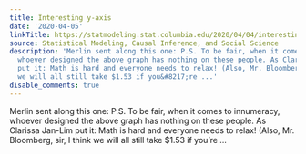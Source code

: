 ```yaml
---
title: Interesting y-axis
date: '2020-04-05'
linkTitle: https://statmodeling.stat.columbia.edu/2020/04/04/interesting-y-axis/
source: Statistical Modeling, Causal Inference, and Social Science
description: 'Merlin sent along this one: P.S. To be fair, when it comes to innumeracy,
  whoever designed the above graph has nothing on these people. As Clarissa Jan-Lim
  put it: Math is hard and everyone needs to relax! (Also, Mr. Bloomberg, sir, I think
  we will all still take $1.53 if you&#8217;re ...'
disable_comments: true
---
```

Merlin sent along this one: P.S. To be fair, when it comes to innumeracy, whoever designed the above graph has nothing on these people. As Clarissa Jan-Lim put it: Math is hard and everyone needs to relax! (Also, Mr. Bloomberg, sir, I think we will all still take $1.53 if you&#8217;re ...